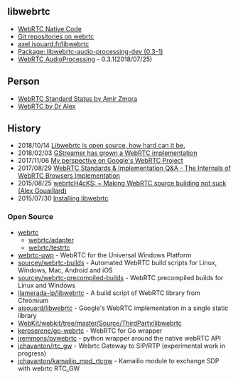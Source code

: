 ## libwebrtc
- [WebRTC Native Code](https://webrtc.org/native-code/)
- [Git repositories on webrtc](https://webrtc.googlesource.com/?format=HTML)
- [axel.isouard.fr/libwebrtc](https://axel.isouard.fr/libwebrtc)
- [Package: libwebrtc-audio-processing-dev (0.3-1)](https://packages.ubuntu.com/artful/libwebrtc-audio-processing-dev)
- [WebRTC AudioProcessing](https://freedesktop.org/software/pulseaudio/webrtc-audio-processing/) - 0.3.1(2018/07/25)


## Person
- [WebRTC Standard Status by Amir Zmora](https://www.slideshare.net/AmirZ?utm_campaign=profiletracking&utm_medium=sssite&utm_source=ssslideview)
- [WebRTC by Dr Alex](https://webrtcbydralex.com/)


## History
- 2018/10/14 [Libwebrtc is open source, how hard can it be.](https://webrtcbydralex.com/index.php/2018/10/14/libwebrtc-is-open-source-how-hard-can-it-be/) 
- 2018/02/03 [GStreamer has grown a WebRTC implementation](https://hk.saowen.com/a/adaaff32c420090e04577b2b95afbeb16e4d7aa24f6328cce58a1da5e93651d9)
- 2017/11/06 [My perspective on Google's WebRTC Project](https://www.linkedin.com/pulse/my-perspective-googles-webrtc-project-michael-ivanov)
- 2017/08/29 [WebRTC Standards & Implementation Q&A - The Internals of WebRTC Browsers Implementation](https://www.slideshare.net/AmirZ/webrtc-standards-implementation-qa-the-internals-of-webrtc-browsers-implementation)
- 2015/08/25 [webrtcH4cKS: ~ Making WebRTC source building not suck (Alex Gouaillard)](https://webrtchacks.com/building-webrtc-from-source/)
- 2015/07/30 [Installing libwebrtc](http://webrtcbydralex.com/index.php/2015/07/30/installing-libwebrtc-locally-and-packaging-it/)


### Open Source
- [webrtc](https://github.com/webrtc)
    - [webrtc/adapter](https://github.com/webrtc/adapter)
    - [webrtc/testrtc](https://github.com/webrtc/testrtc)
- [webrtc-uwp](https://github.com/webrtc-uwp) - WebRTC for the Universal Windows Platform
- [sourcey/webrtc-builds](https://github.com/sourcey/webrtc-builds) - Automated WebRTC build scripts for Linux, Windows, Mac, Android and iOS
- [sourcey/webrtc-precompiled-builds](https://github.com/sourcey/webrtc-precompiled-builds) - WebRTC precompiled builds for Linux and Windows
- [llamerada-jp/libwebrtc](https://github.com/llamerada-jp/libwebrtc) - A build script of WebRTC library from Chromium
- [aisouard/libwebrtc](https://github.com/aisouard/libwebrtc) - Google's WebRTC implementation in a single static library
- [WebKit/webkit/tree/master/Source/ThirdParty/libwebrtc](https://github.com/WebKit/webkit/tree/master/Source/ThirdParty/libwebrtc)
- [keroserene/go-webrtc](https://github.com/keroserene/go-webrtc) - WebRTC for Go wrapper
- [jremmons/pywebrtc](https://github.com/jremmons/pywebrtc) - python wrapper around the native webRTC API
- [jchavanton/rtc_gw](https://github.com/jchavanton/rtc_gw) - Webrtc Gateway to SIP/RTP (experimental work in progress)
- [jchavanton/kamailio_mod_rtcgw](https://github.com/jchavanton/kamailio_mod_rtcgw) - Kamailio module to exchange SDP with webrtc RTC_GW



